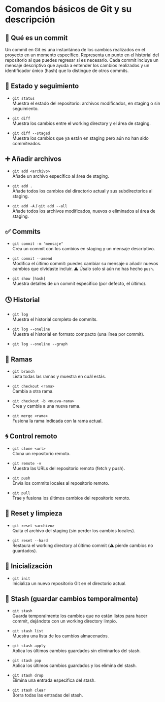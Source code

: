 #  Comandos básicos de Git y su descripción

## 📄 Qué es un commit

Un commit en Git es una instantánea de los cambios realizados en el proyecto en un momento específico. Representa un punto en el historial del repositorio al que puedes regresar si es necesario. Cada commit incluye un mensaje descriptivo que ayuda a entender los cambios realizados y un identificador único (hash) que lo distingue de otros commits.

## 📄 Estado y seguimiento

- `git status`  
  Muestra el estado del repositorio: archivos modificados, en staging o sin seguimiento.

- `git diff`  
  Muestra los cambios entre el working directory y el área de staging.

- `git diff --staged`  
  Muestra los cambios que ya están en staging pero aún no han sido commiteados.

## ➕ Añadir archivos

- `git add <archivo>`  
  Añade un archivo específico al área de staging.

- `git add .`  
  Añade todos los cambios del directorio actual y sus subdirectorios al staging.

- `git add -A` / `git add --all`  
  Añade todos los archivos modificados, nuevos o eliminados al área de staging.

## ✅ Commits

- `git commit -m "mensaje"`  
  Crea un commit con los cambios en staging y un mensaje descriptivo.

- `git commit --amend`  
  Modifica el último commit: puedes cambiar su mensaje o añadir nuevos cambios que olvidaste incluir. ⚠️ Úsalo solo si aún no has hecho `push`.

- `git show [hash]`  
  Muestra detalles de un commit específico (por defecto, el último).

## 🕓 Historial

- `git log`  
  Muestra el historial completo de commits.

- `git log --oneline`  
  Muestra el historial en formato compacto (una línea por commit).

- `git log --oneline --graph`

## 🌱 Ramas

- `git branch`  
  Lista todas las ramas y muestra en cuál estás.

- `git checkout <rama>`  
  Cambia a otra rama.

- `git checkout -b <nueva-rama>`  
  Crea y cambia a una nueva rama.

- `git merge <rama>`  
  Fusiona la rama indicada con la rama actual.

## 🌀 Control remoto

- `git clone <url>`  
  Clona un repositorio remoto.

- `git remote -v`  
  Muestra las URLs del repositorio remoto (fetch y push).

- `git push`  
  Envía los commits locales al repositorio remoto.

- `git pull`  
  Trae y fusiona los últimos cambios del repositorio remoto.

## 🧼 Reset y limpieza

- `git reset <archivo>`  
  Quita el archivo del staging (sin perder los cambios locales).

- `git reset --hard`  
  Restaura el working directory al último commit (⚠️ pierde cambios no guardados).

## 🚀 Inicialización

- `git init`  
  Inicializa un nuevo repositorio Git en el directorio actual.

## 💾 Stash (guardar cambios temporalmente)

- `git stash`  
  Guarda temporalmente los cambios que no están listos para hacer commit, dejándote con un working directory limpio.

- `git stash list`  
  Muestra una lista de los cambios almacenados.

- `git stash apply`  
  Aplica los últimos cambios guardados sin eliminarlos del stash.

- `git stash pop`  
  Aplica los últimos cambios guardados y los elimina del stash.

- `git stash drop`  
  Elimina una entrada específica del stash.

- `git stash clear`  
  Borra todas las entradas del stash.